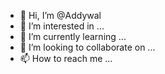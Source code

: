 - 👋 Hi, I’m @Addywal
- 👀 I’m interested in ...
- 🌱 I’m currently learning ...
- 💞️ I’m looking to collaborate on ...
- 📫 How to reach me ...

<!---
Addywal/Addywal is a ✨ special ✨ repository because its `README.md` (this file) appears on your GitHub profile.
You can click the Preview link to take a look at your changes.
--->
